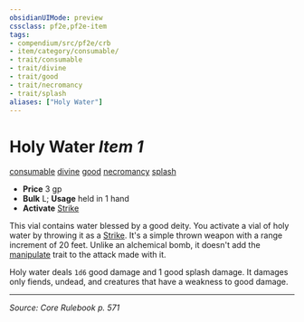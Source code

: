 ```yaml
---
obsidianUIMode: preview
cssclass: pf2e,pf2e-item
tags:
- compendium/src/pf2e/crb
- item/category/consumable/
- trait/consumable
- trait/divine
- trait/good
- trait/necromancy
- trait/splash
aliases: ["Holy Water"]
---
```

# Holy Water *Item 1*  
[consumable](consumable.md "Consumable Item Trait")  [divine](divine.md "Divine Tradition Trait")  [good](good.md "Good Alignment Trait")  [necromancy](necromancy.md "Necromancy School Trait")  [splash](splash.md "Splash Weapon Trait")  

- **Price** 3 gp
- **Bulk** L; **Usage** held in 1 hand
- **Activate** [Strike](strike.md)

This vial contains water blessed by a good deity. You activate a vial of holy water by throwing it as a [Strike](strike.md). It's a simple thrown weapon with a range increment of 20 feet. Unlike an alchemical bomb, it doesn't add the [manipulate](manipulate.md "Manipulate General Trait") trait to the attack made with it.

Holy water deals `1d6` good damage and 1 good splash damage. It damages only fiends, undead, and creatures that have a weakness to good damage.


---
*Source: Core Rulebook p. 571*